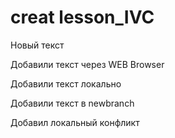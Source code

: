﻿# creat lesson_IVC

Новый текст

Добавили текст через WEB Browser


Добавили текст локально


Добавили текст в newbranch



Добавил локальный конфликт


